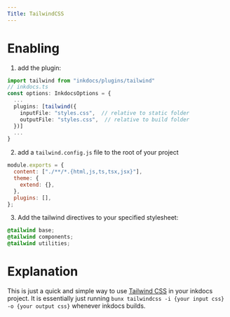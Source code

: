 ```yaml
---
Title: TailwindCSS
---
```

# Enabling
1. add the plugin:
```ts
import tailwind from "inkdocs/plugins/tailwind"
// inkdocs.ts
const options: InkdocsOptions = {
  ...
  plugins: [tailwind({
    inputFile: "styles.css",  // relative to static folder
    outputFile: "styles.css",  // relative to build folder
  })]
  ...
}
```
2. add a `tailwind.config.js` file to the root of your project
```js
module.exports = {
  content: ["./**/*.{html,js,ts,tsx,jsx}"],
  theme: {
    extend: {},
  },
  plugins: [],
};
```
3. Add the tailwind directives to your specified stylesheet:
```css
@tailwind base;
@tailwind components;
@tailwind utilities;
```


# Explanation
This is just a quick and simple way to use [Tailwind CSS](https://tailwindcss.com/) in your inkdocs project. It is essentially just running `bunx tailwindcss -i {your input css} -o {your output css}` whenever inkdocs builds.